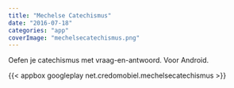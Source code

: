```yaml
---
title: "Mechelse Catechismus"
date: "2016-07-18"
categories: "app"
coverImage: "mechelsecatechismus.png"
---
```


Oefen je catechismus met vraag-en-antwoord. Voor Android.

<!--more-->

{{< appbox googleplay net.credomobiel.mechelsecatechismus >}}
